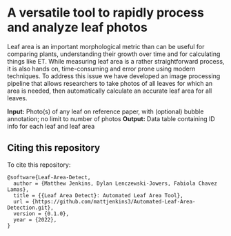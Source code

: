 # A versatile tool to rapidly process and analyze leaf photos

Leaf area is an important morphological metric than can be useful for comparing plants, understanding their growth over time and for calculating things like ET. While measuring leaf area is a rather straightforward
process, it is also hands on, time-consuming and error prone using modern techniques. To address this issue we have developed an image processing pipeline that allows researchers to take photos of all leaves for which an area is needed, then automatically calculate an accurate leaf area for all leaves.

__Input:__ Photo(s) of any leaf on reference paper, with (optional) bubble annotation; no limit to number of photos
__Output:__ Data table containing ID info for each leaf and leaf area

## Citing this repository

To cite this repository:
```
@software{Leaf-Area-Detect,
  author = {Matthew Jenkins, Dylan Lenczewski-Jowers, Fabiola Chavez Lamas},
  title = {{Leaf Area Detect}: Automated Leaf Area Tool},
  url = {https://github.com/mattjenkins3/Automated-Leaf-Area-Detection.git},
  version = {0.1.0},
  year = {2022},
}
```
